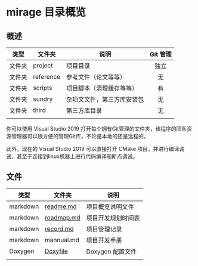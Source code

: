 
# mirage 目录概览

## 概述

|类型| 文件夹| 说明 | Git 管理 |
|----|------|------|:----------:|
|文件夹|project|项目目录|独立 |
|文件夹|reference|参考文件（论文等等）|无|
|文件夹|scripts|项目脚本（清理缓存等等）|有 |
|文件夹|sundry|杂项文文件，第三方库安装包 |无|
|文件夹|third|第三方库目录|无|
||||
    
你可以使用 Visual Studio 2019 打开每个拥有Git管理的文件夹，该程序的团队资源管理器可以很方便的管理Git库，不论是本地的还是远程的。  

此外，现在的 Visual Studio 2019 可以直接打开 CMake 项目，并进行编译调试，甚至于连接到linux机器上进行代码编译和断点调试。

## 文件

|类型| 文件夹| 说明 |
|------|-------|-----------------|
|markdown|[readme.md](readme.md)|项目概览说明文件
|markdown|[roadmap.md](roadmap.md) | 项目开发规划时间表
|markdown|[record.md](record.md) | 项目管理记录
|markdown|mannual.md|项目开发手册
|Doxygen|[Doxyfile]() | Doxygen 配置文件 
||||
